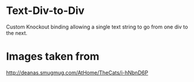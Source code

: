 Text-Div-to-Div
===============

Custom Knockout binding allowing a single text string to go from one div to the next.

Images taken from
===============
http://deanas.smugmug.com/AtHome/TheCats/i-hNbnD6P
